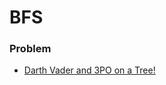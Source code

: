# BFS

### Problem
* [Darth Vader and 3PO on a Tree!](https://toph.co/p/darth-vader-and-3po-on-a-tree)